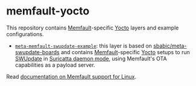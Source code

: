 # memfault-yocto

This repository contains [Memfault](https://memfault.com/)-specific
[Yocto](https://www.yoctoproject.org/) layers and example configurations.

- [`meta-memfault-swupdate-example`](/meta-memfault-swupdate-example): this
  layer is based on [sbabic/meta-swupdate-boards][1] and contains
  [Memfault][2]-specific [Yocto][3] setups to run [SWUpdate][4] in [Suricatta
  daemon mode][5], using Memfault's OTA capabilities as a payload server.

[1]: https://github.com/sbabic/meta-swupdate-boards
[2]: https://memfault.com/
[3]: https://www.yoctoproject.org/
[4]: https://sbabic.github.io/swupdate
[5]: https://sbabic.github.io/swupdate/suricatta.html

Read
[documentation on Memfault support for Linux](https://docs.memfault.com/docs/linux/introduction).
